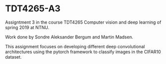 # TDT4265-A3
Assigntment 3 in the course TDT4265 Computer vision and deep learning of spring 2019 at NTNU.

Work done by Sondre Aleksander Bergum and Martin Madsen.

This assignment focuses on developing different deep convolutional architectures using the pytorch framework to classify images in the CIFAR10 dataset.
